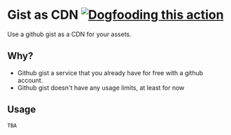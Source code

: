 # Gist as CDN [![Dogfooding this action](https://github.com/SivanMehta/gist-as-cdn/actions/workflows/main.yml/badge.svg)](https://github.com/SivanMehta/gist-as-cdn/actions/workflows/main.yml)

Use a github gist as a CDN for your assets.

## Why?

- Github gist a service that you already have for free with a github account.
- Github gist doesn't have any usage limits, at least for now

## Usage


```
TBA
```